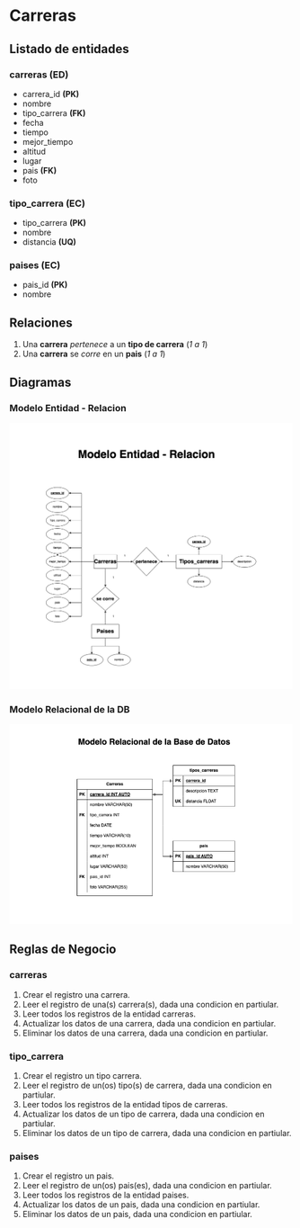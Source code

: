 # Carreras

## Listado de entidades

### carreras **(ED)**

- carrera_id **(PK)**
- nombre
- tipo_carrera **(FK)**
- fecha
- tiempo
- mejor_tiempo
- altitud
- lugar
- pais **(FK)**
- foto

### tipo_carrera **(EC)**

- tipo_carrera **(PK)**
- nombre
- distancia **(UQ)**

### paises **(EC)**

- pais_id **(PK)**
- nombre

## Relaciones

1. Una **carrera** _pertenece_ a un **tipo de carrera** (_1 a 1_)
1. Una **carrera** se _corre_ en un **pais** (_1 a 1_)

## Diagramas

### Modelo Entidad - Relacion

![Modelo Entidad - Relacion](./CarrerasModeloE-R.png)

### Modelo Relacional de la DB

![Modelo Relacional de la DB](./CarrerasModeloRelacionalBD.png)

## Reglas de Negocio

### carreras

1. Crear el registro una carrera.
1. Leer el registro de una(s) carrera(s), dada una condicion en partiular.
1. Leer todos los registros de la entidad carreras.
1. Actualizar los datos de una carrera, dada una condicion en partiular.
1. Eliminar los datos de una carrera, dada una condicion en partiular.

### tipo_carrera

1. Crear el registro un tipo carrera.
1. Leer el registro de un(os) tipo(s) de carrera, dada una condicion en partiular.
1. Leer todos los registros de la entidad tipos de carreras.
1. Actualizar los datos de un tipo de carrera, dada una condicion en partiular.
1. Eliminar los datos de un tipo de carrera, dada una condicion en partiular.

### paises

1. Crear el registro un pais.
1. Leer el registro de un(os) pais(es), dada una condicion en partiular.
1. Leer todos los registros de la entidad paises.
1. Actualizar los datos de un pais, dada una condicion en partiular.
1. Eliminar los datos de un pais, dada una condicion en partiular.